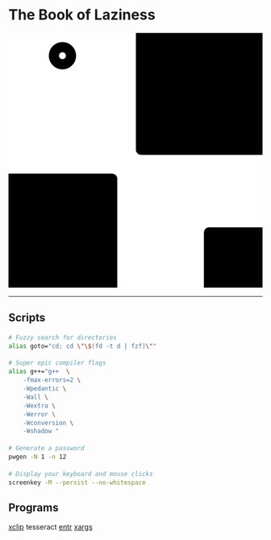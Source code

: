 # The Book of Laziness

![fish](./static/img/image.png)

---

## Scripts

```bash
# Fuzzy search for directories
alias goto="cd; cd \"\$(fd -t d | fzf)\""

# Super epic compiler flags
alias g++="g++  \
	-fmax-errors=2 \
	-Wpedantic \
	-Wall \
	-Wextra \
	-Werror \
	-Wconversion \
	-Wshadow "

# Generate a password
pwgen -N 1 -n 12

# Display your keyboard and mouse clicks
screenkey -M --persist --no-whitespace
```

### 

## Programs
[xclip](https://github.com/astrand/xclip)
tesseract
[entr](https://eradman.com/entrproject/)
[xargs](https://en.wikipedia.org/wiki/Xargs)
